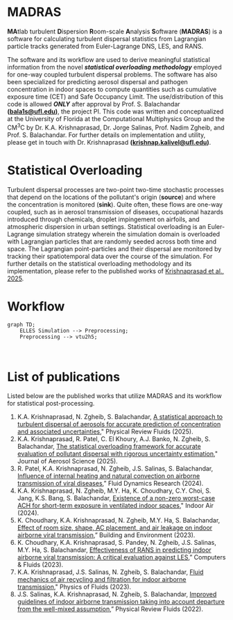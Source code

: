 # MADRAS
**MA**tlab turbulent **D**ispersion **R**oom-scale **A**nalysis **S**oftware (**MADRAS**) is a software for calculating turbulent dispersal statistics from Lagrangian particle tracks generated from Euler-Lagrange DNS, LES, and RANS.

The software and its workflow are used to derive meaningful statistical information from the novel ***statistical overloading methodology*** employed for one-way coupled turbulent dispersal problems. The software has also been specialized for predicting aerosol dispersal and pathogen concentration in indoor spaces to compute quantities such as cumulative exposure time (CET) and Safe Occupancy Limit. The use/distribution of this code is allowed ***ONLY*** after approval by Prof. S. Balachandar **(bala1s@ufl.edu)**, the project PI. This code was written and conceptualized at the University of Florida at the Computational Multiphysics Group and the CM<sup>3</sup>C by Dr. K.A. Krishnaprasad, Dr. Jorge Salinas, Prof. Nadim Zgheib, and Prof. S. Balachandar. For further details on implementation and utility, please get in touch with Dr. Krishnaprasad **(krishnap.kalivel@ufl.edu)**.

# Statistical Overloading
Turbulent dispersal processes are two-point two-time stochastic processes that depend on the locations of the pollutant's origin (**source**) and where the concentration is monitored (**sink**). Quite often, these flows are one-way coupled, such as in aerosol transmission of diseases, occupational hazards introduced through chemicals, droplet impingement on airfoils, and atmospheric dispersion in urban settings. Statistical overloading is an Euler-Lagrange simulation strategy wherein the simulation domain is overloaded with Lagrangian particles that are randomly seeded across both time and space. The Lagrangian point-particles and their dispersal are monitored by tracking their spatiotemporal data over the course of the simulation. For further details on the statistical overloading methodology and its implementation, please refer to the published works of [Krishnaprasad et al., 2025](https://www.sciencedirect.com/science/article/pii/S0021850225000679?casa_token=OltE_e7JP0AAAAAA:sNyJROtb4YO5C6vd4ZwAZl_GXRdZWJyIck9YYAeB_HS9d82FCEb4MTxkH9c8_ftCWTRgeGQ42w).

# Workflow

```mermaid
graph TD;
    ELLES Simulation --> Preprocessing;
    Preprocessing --> vtu2h5;
    
    
```

# List of publications
Listed below are the published works that utilize MADRAS and its workflow for statistical post-processing.
1. K.A. Krishnaprasad, N. Zgheib, S. Balachandar, [A statistical approach to turbulent dispersal of aerosols for accurate prediction of concentration and associated uncertainties](https://journals.aps.org/prfluids/abstract/10.1103/PhysRevFluids.10.054302)," Physical Review Fluids (2025).
2. K.A. Krishnaprasad, R. Patel, C. El Khoury, A.J. Banko, N. Zgheib, S. Balachandar, [The statistical overloading framework for accurate evaluation of pollutant dispersal with rigorous uncertainty estimation](https://doi.org/10.1016/j.jaerosci.2025.106590)," Journal of Aerosol Science (2025).
3. R. Patel, K.A. Krishnaprasad, N. Zgheib, J.S. Salinas, S. Balachandar, [Influence of internal heating and natural convection on airborne transmission of viral diseases](https://iopscience.iop.org/article/10.1088/1873-7005/ad8376/pdf),” Fluid Dynamics Research (2024).
4. K.A. Krishnaprasad, N. Zgheib, M.Y. Ha, K. Choudhary, C.Y. Choi, S. Jang, K.S. Bang, S. Balachandar, [Existence of a non-zero worst-case ACH for short-term exposure in ventilated indoor spaces](https://doi.org/10.1155/2024/6642205)," Indoor Air (2024).
5. K. Choudhary, K.A. Krishnaprasad, N. Zgheib, M.Y. Ha, S. Balachandar, [Effect of room size, shape, AC placement, and air leakage on indoor airborne viral transmission](https://doi.org/10.1016/j.buildenv.2023.110834),” Building and Environment (2023).
6. K. Choudhary, K.A. Krishnaprasad, S. Pandey, N. Zgheib, J.S. Salinas, M.Y. Ha, S. Balachandar, [Effectiveness of RANS in predicting indoor airborne viral transmission: A critical evaluation against LES](https://www.sciencedirect.com/science/article/pii/S0045793023000701),” Computers & Fluids (2023).
7. K.A. Krishnaprasad, J.S. Salinas, N. Zgheib, S. Balachandar, [Fluid mechanics of air recycling and filtration for indoor airborne transmission](https://doi.org/10.1063/5.0135718)," Physics of Fluids (2023).
8. J.S. Salinas, K.A. Krishnaprasad, N. Zgheib, S. Balachandar, [Improved guidelines of indoor airborne transmission taking into account departure from the well-mixed assumption](https://link.aps.org/doi/10.1103/PhysRevFluids.7.064309),” Physical Review Fluids (2022).

